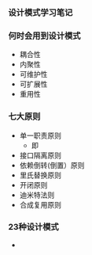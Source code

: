 ### 设计模式学习笔记

### 何时会用到设计模式
- 耦合性
- 内聚性
- 可维护性
- 可扩展性 
- 重用性

### 七大原则
- 单一职责原则
  - 即
- 接口隔离原则
- 依赖倒转(倒置）原则
- 里氏替换原则
- 开闭原则
- 迪米特法则
- 合成复用原则

### 23种设计模式
- 